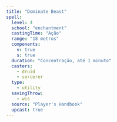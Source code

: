 ```yaml
---
title: "Dominate Beast"
spell:
  level: 4
  school: "enchantment"
  castingTime: "Ação"
  range: "18 metros"
  components:
    v: true
    s: true
  duration: "Concentração, até 1 minuto"
  casters:
    - druid
    - sorcerer
  type:
    - utility
  savingThrow:
    - wis
  source: "Player's Handbook"
  upcast: true
---
```

